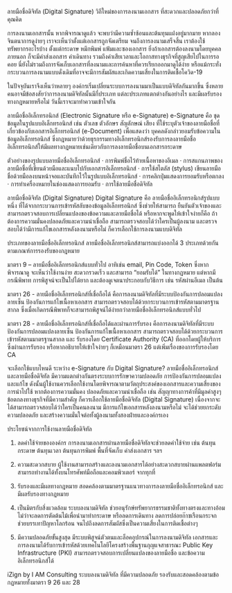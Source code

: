 ลายมือชื่อดิจิทัล (Digital Signature) วิถีใหม่ของการลงนามเอกสาร ที่สะดวกและปลอดภัยกว่าที่คุณคิด

การลงนามเอกสารนั้น หากพิจารณาดูแล้ว จะพบว่ามีความซ้ำซ้อนและต้นทุนแฝงอยู่มากมาย หากลองจินตนาการดูง่ายๆ เราจะเห็นว่าตั้งแต่เอกสารถูกจัดเตรียม จนถึงการลงนามเสร็จสิ้น เราต้องใช้ทรัพยากรอะไรบ้าง ตั้งแต่กระดาษ หมึกพิมพ์ แฟ้มและซองเอกสาร ยิ่งถ้าเอกสารต้องลงนามโดยบุคคลภายนอก ก็จะมีค่าส่งเอกสาร ค่าเดินทาง รวมถึงค่าเสียเวลาและโอกาสทางธุรกิจที่สูญเสียไปในการรอคอย นี่ยังไม่รวมถึงการจัดเก็บเอกสารที่ลงนามและการค้นหาที่ควรเรียกออกมาดูได้ง่าย หรือแม้กระทั่งกระบวนการลงนามแบบดั่งเดิมที่อาจจะมีการสัมผัสและเกิดความเสี่ยงในการติดเชื้อโควิด-19

ในปัจจุบันเราจึงเห็นว่าหลายๆ องค์กรเริ่มเปลี่ยนระบบการลงนามมาเป็นแบบดิจิทัลกันมากขึ้น ซึ่งหลายคนอาจมีข้อสงสัยว่าการลงนามดิจิทัลนั้นมีกี่ประเภท แต่ละประเภทแตกต่างกันอย่างไร และมีผลรับรองทางกฎหมายหรือไม่ วันนี้เราจะมาทำความเข้าใจกัน

ลายมือชื่ออิเล็กทรอนิกส์ (Electronic Signature หรือ e-Signature)
e-Signature คือ ชุดข้อมูลในรูปแบบอิเล็กทรอนิกส์ เช่น ตัวเลข ตัวอักษร สัญลักษณ์ เสียง ที่ใช้ระบุตัวเจ้าของลายมือชื่อที่เกี่ยวข้องกับเอกสารอิเล็กทรอนิกส์ (e-Document) เพื่อแสดงว่า บุคคลดังกล่าวยอมรับข้อความในข้อมูลอิเล็กทรอนิกส์ ซึ่งกฎหมายว่าด้วยธุรกรรมทางอิเล็กทรอนิกส์รองรับการลงลายมือชื่ออิเล็กทรอนิกส์ให้มีผลทางกฎหมายเช่นเดียวกับการลงลายมือชื่อบนเอกสารกระดาษ

ตัวอย่างของรูปแบบลายมือชื่ออิเล็กทรอนิกส์
·    การพิมพ์ชื่อไว้ท้ายเนื้อหาของอีเมล
·    การสแกนภาพของลายมือชื่อที่เขียนด้วยมือและแนบไปกับเอกสารอิเล็กทรอนิกส์
·    การใช้สไตลัส (stylus) เขียนลายมือชื่อด้วยมือลงบนหน้าจอและบันทึกไว้ในรูปแบบอิเล็กทรอนิกส์
·    การคลิกปุ่มแสดงการยอมรับหรือตกลง
·    การทำเครื่องหมายในช่องแสดงการยอมรับ
·    การใช้ลายมือชื่อดิจิทัล

ลายมือชื่อดิจิทัล (Digital Signature)
Digital Signature คือ ลายมือชื่ออิเล็กทรอนิกส์รูปแบบหนึ่ง ที่ได้จากกระบวนการเข้ารหัสลับของข้อมูลอิเล็กทรอนิกส์ ซึ่งช่วยให้สามารถ ยืนยันตัวเจ้าของและสามารถตรวจสอบการเปลี่ยนแปลงของข้อความและลายมือชื่อได้ หรือหากจะพูดให้เข้าใจง่ายก็คือ ถ้าต้องการความมั่นคงปลอดภัยและความน่าเชื่อถือ สามารถตรวจสอบได้ว่าใครเป็นผู้ลงนาม และตรวจสอบได้ว่ามีการแก้ไขเอกสารหลังลงนามหรือไม่ ก็ควรเลือกใช้การลงนามแบบดิจิทัล

ประเภทของลายมือชื่ออิเล็กทรอนิกส์
ลายมือชื่ออิเล็กทรอนิกส์สามารถแบ่งออกได้ 3 ประเภทด้วยกัน ตามเกณฑ์การรองรับของกฎหมาย

มาตรา 9 – ลายมือชื่ออิเล็กทรอนิกส์แบบทั่วไป
อาทิเช่น email, Pin Code, Token ซึ่งหากพิจารณาดู จะเห็นว่าใช้งานง่าย สะดวกรวดเร็ว และสามารถ “ยอมรับได้” ในทางกฎหมาย แต่หากมีกรณีพิพาท การพิสูจน์จะเป็นไปได้ยาก และต้องดูเจตนาประกอบกับวิธีการ เช่น รหัสผ่านอีเมล เป็นต้น 

มาตรา 26 - ลายมือชื่ออิเล็กทรอนิกส์ที่เชื่อถือได้
คือการลงนามดิจิทัลที่มีระบบป้องกันการปลอมแปลงลายเซ็น ป้องกันการแก้ไขเนื้อหาเอกสาร สามารถตรวจสอบได้ด้วยกระบวนการเข้ารหัสตามมาตรฐานสากล ซึ่งเมื่อเกิดกรณีพิพาทก็จะสามารถพิสูจน์ได้ง่ายกว่าลายมือชื่ออิเล็กทรอนิกส์แบบทั่วไป

มาตรา 28 - ลายมือชื่ออิเล็กทรอนิกส์ที่เชื่อถือได้และผ่านการรับรอง
คือการลงนามดิจิทัลที่มีระบบป้องกันการปลอมแปลงลายเซ็น ป้องกันการแก้ไขเนื้อหาเอกสาร สามารถตรวจสอบได้ด้วยกระบวนการเข้ารหัสตามมาตรฐานสากล และ รับรองโดย Certificate Authority (CA) ที่ออกโดยผู้ให้บริการซึ่งผ่านการรับรอง หรือหากอธิบายให้เข้าใจง่ายๆ ก็เหมือนมาตรา 26 แต่เพิ่มเรื่องของการรับรองโดย CA

จะเลือกใช้แบบไหนดี ระหว่าง e-Signature กับ Digital Signature?
ลายมือชื่ออิเล็กทรอนิกส์ และลายมือชื่อดิจิทัล มีความแตกต่างกันตรงระบบการรักษาความปลอดภัย การป้องกันการปลอมแปลงและแก้ไข ดังนั้นผู้ใช้งานควรเลือกใช้งานโดยพิจารณาตามวัตถุประสงค์ของเอกสารและความเสี่ยงของการนำไปใช้  หากต้องการความมั่นคง ปลอดภัยและความน่าเชื่อถือ เช่น สัญญาทางการค้าที่มีมูลค่าสูงๆ ข้อตกลงทางธุรกิจที่มีความสำคัญ  ก็ควรเลือกใช้ลายมือชื่อดิจิทัล (Digital Signature) เนื่องจากจะได้สามารถตรวจสอบได้ว่าใครเป็นคนลงนาม มีการแก้ไขเอกสารหลังลงนามหรือไม่ จะได้ช่วยยกระดับความปลอดภัย และสร้างความมั่นใจต่อทั้งผู้ลงนามทั้งสองฝ่ายและองค์กรเอง

ประโยชน์จากการใช้งานลายมือชื่อดิจิทัล
1. ลดค่าใช้จ่ายขององค์กร
การลงนามเอกสารผ่านลายมือชื่อดิจิทัลจะช่วยลดค่าใช้จ่าย เช่น  ต้นทุนกระดาษ ต้นทุนเวลา ต้นทุนการพิมพ์ พื้นที่จัดเก็บ ค่าส่งเอกสาร ฯลฯ

2. ความสะดวกสบาย
ผู้ใช้งานสามารถสร้างและลงนามเอกสารได้อย่างสะดวกสบายผ่านแพลตฟอร์ม สามารถทำงานได้ทั้งบนโทรศัพท์มือถือและคอมพิวเตอร์ จากทุกที่

3. รับรองและมีผลทางกฎหมาย
สอดคล้องตามมาตรฐานแนวทางการลงลายมือชื่ออิเล็กทรอนิกส์ และมีผลรับรองทางกฎหมาย

4. เป็นมิตรกับสิ่งแวดล้อม
ระบบลงนามดิจิทัล ช่วยอนุรักษ์ทรัพยากรธรรมชาติทั้งทางตรงและทางอ้อม ไม่ว่าจะลดการตัดต้นไม้เพื่อนำมาทำกระดาษ หรือลดการเดินทาง ลดการปล่อยก๊าซเรือนกระจก ช่วยบรรเทาปัญหาโลกร้อน จนไปถึงลดการสัมผัสซึ่งเป็นความเสี่ยงในการติดเชื้อต่างๆ

5. มีความปลอดภัยขั้นสูงสุด
มีระบบพิสูจน์ตัวตนและล็อคอุปกรณ์ในการลงนามดิจิทัล เอกสารและการลงนามได้รับการเข้ารหัสด้วยเทคโนโลยีโครงสร้างพื้นฐานกุญแจสาธารณะ Public Key Infrastructure (PKI) สามารถตรวจสอบการเปลี่ยนแปลงของลายมือชื่อ และข้อความอิเล็กทรอนิกส์ได้

iZign by I AM Consulting ระบบลงนามดิจิทัล ที่มีความปลอดภัย รองรับและสอดคล้องตามข้อกฎหมายทั้งมาตรา 9 26 และ 28
